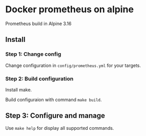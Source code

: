 # Docker prometheus on alpine

Prometheus build in Alpine 3.16

## Install

### Step 1: Change config

Change configuration in ``config/prometheus.yml`` for your targets.

### Step 2: Build configuration

Install make.

Build configuraion with command ``make build``.

## Step 3: Configure and manage

Use ``make help`` for display all supported commands.